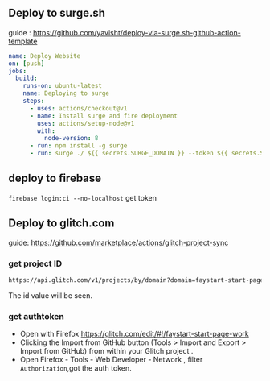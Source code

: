 ## Deploy to surge.sh

guide : https://github.com/yavisht/deploy-via-surge.sh-github-action-template
```yml
name: Deploy Website
on: [push]
jobs:
  build:
    runs-on: ubuntu-latest
    name: Deploying to surge
    steps:
      - uses: actions/checkout@v1
      - name: Install surge and fire deployment
        uses: actions/setup-node@v1
        with:
          node-version: 8
      - run: npm install -g surge
      - run: surge ./ ${{ secrets.SURGE_DOMAIN }} --token ${{ secrets.SURGE_TOKEN }}
  ```

## deploy to firebase

`firebase login:ci --no-localhost` get token

## Deploy to glitch.com

guide: https://github.com/marketplace/actions/glitch-project-sync 

### get project ID 
```bash
https://api.glitch.com/v1/projects/by/domain?domain=faystart-start-page-work
```
The id value will be seen.

### get authtoken

- Open with Firefox https://glitch.com/edit/#!/faystart-start-page-work
- Clicking the Import from GitHub button (Tools > Import and Export > Import from GitHub) from within your Glitch project . 
- Open Firefox - Tools - Web Developer - Network , filter `Authorization`,got the auth token.
